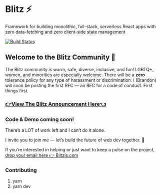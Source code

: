 # Blitz ⚡️

Framework for building monolithic, full-stack, serverless React apps with zero data-fetching and zero client-side state management

[![Build Status](https://img.shields.io/endpoint.svg?url=https%3A%2F%2Factions-badge.atrox.dev%2Fblitz-js%2Fblitz%2Fbadge%3Fref%3Dcanary&style=flat)](https://actions-badge.atrox.dev/blitz-js/blitz/goto?ref=canary)

## Welcome to the Blitz Community 👋

The Blitz community is warm, safe, diverse, inclusive, and fun! LGBTQ+, women, and minorities are especially welcome. There will be a **zero** tolerance policy for any type of harassment or discrimination. I (Brandon) will soon be posting the first RFC — an RFC for a code of conduct. First things first.

### [👉View The Blitz Announcement Here👈](https://twitter.com/flybayer/status/1229425878481793024)

### Code & Demo coming soon!

There’s a LOT of work left and I can’t do it alone.

I invite you to join me — let’s build the future of web dev together. 🤝

If you’re interested in helping or just want to keep a pulse on the project, [drop your email here 👉 Blitzjs.com](https://blitzjs.com)

### Contributing

1. yarn
2. yarn dev
